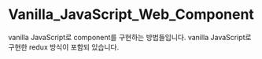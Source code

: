 # Vanilla_JavaScript_Web_Component
vanilla JavaScript로 component를 구현하는 방법들입니다.
vanilla JavaScript로 구현한 redux 방식이 포함되 있습니다.
